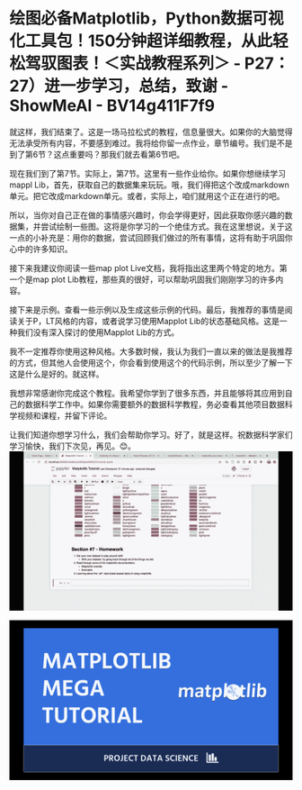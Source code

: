 # 绘图必备Matplotlib，Python数据可视化工具包！150分钟超详细教程，从此轻松驾驭图表！＜实战教程系列＞ - P27：27）进一步学习，总结，致谢 - ShowMeAI - BV14g411F7f9

就这样，我们结束了。这是一场马拉松式的教程，信息量很大。如果你的大脑觉得无法承受所有内容，不要感到难过。我将给你留一点作业，章节编号。我们是不是到了第6节？这点重要吗？那我们就去看第6节吧。

现在我们到了第7节。实际上，第7节。这里有一些作业给你。如果你想继续学习mappl Lib，首先，获取自己的数据集来玩玩。哦，我们得把这个改成markdown单元。把它改成markdown单元。或者，实际上，咱们就用这个正在进行的吧。

所以，当你对自己正在做的事情感兴趣时，你会学得更好，因此获取你感兴趣的数据集，并尝试绘制一些图。这将是你学习的一个绝佳方式。我在这里想说，关于这一点的小补充是：用你的数据，尝试回顾我们做过的所有事情，这将有助于巩固你心中的许多知识。

接下来我建议你阅读一些map plot Live文档，我将指出这里两个特定的地方。第一个是map plot Lib教程，那些真的很好，可以帮助巩固我们刚刚学习的许多内容。

接下来是示例。查看一些示例以及生成这些示例的代码。最后，我推荐的事情是阅读关于P，LT风格的内容，或者说学习使用Mapplot Lib的状态基础风格。这是一种我们没有深入探讨的使用Mapplot Lib的方式。

我不一定推荐你使用这种风格。大多数时候，我认为我们一直以来的做法是我推荐的方式，但其他人会使用这个，你会看到使用这个的代码示例，所以至少了解一下这是什么是好的。就这样。

我想非常感谢你完成这个教程。我希望你学到了很多东西，并且能够将其应用到自己的数据科学工作中。如果你需要额外的数据科学教程，务必查看其他项目数据科学视频和课程，并留下评论。

让我们知道你想学习什么，我们会帮助你学习。好了，就是这样。祝数据科学家们学习愉快，我们下次见，再见。😊。![](img/817ad3dcc88440f4950c40080f45e424_1.png)

![](img/817ad3dcc88440f4950c40080f45e424_2.png)
